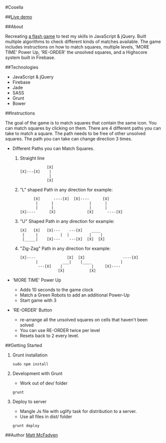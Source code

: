#Cosella

##[Live demo](http://mmcfadyen.ca/cosella)

##About

Recreating [a flash game](http://www.g12345.com/2042.html) to test my skills in JavaScript & jQuery. Built multiple algorithms to check different kinds of matches available. The game includes instructions on how to match squares, multiple levels, 'MORE TIME' Power Up, 'RE-ORDER' the unsolved squares, and a Highscore system built in Firebase.

##Technologies

* JavaScript & jQuery
* Firebase
* Jade
* SASS
* Grunt
* Bower

##Instructions

The goal of the game is to match squares that contain the same icon. You can match squares by clicking on them. There are 4 different paths you can take to match a square. The path needs to be free of other unsolved squares. The path you can take can change direction 3 times.

* Different Paths you can Match Squares.
	1. Straight line
		
		```
		            [X]
		[X]---[X]    |
		             |
		            [X]
		```

	2. "L" shaped Path in any direction for example:
		
		```
			  [X]      ----[X]  [X]----      [X]
			   |      |                |      |
			   |	  |                |      |
		[X]----      [X]              [X]      ----[X]
		```

	3. "U" Shaped Path in any direction for example:
		
		```
		[X]   [X]   [X]---    ---[X]    ____   
		 |     |          |  |         |    |
		 |_____|    [X]---    ---[X]  [X]  [X]
		```

	4. "Zig-Zag" Path in any direction for example:
		
		```
		[X]----              [X]  [X]                 ----[X]
			   |           ___|    |____             |
			    ---[X]    |             |     [X]----
	   		             [X]           [X]
	    ```

* 'MORE TIME' Power Up
	* Adds 10 seconds to the game clock
	* Match a Green Robots to add an additional Power-Up
	* Start game with 3

* 'RE-ORDER' Button
	* re-arrange all the unsolved squares on cells that haven't been solved
	* You can use RE-ORDER twice per level
	* Resets back to 2 every level.

##Getting Started

1. Grunt installation
	
	```
	sudo npm install
	```
2. Development with Grunt

	* Work out of dev/ folder 
	```
	grunt
	```
3. Deploy to server
	
	* Mangle Js file with uglify task for distribution to a server.
	* Use all files in dist/ folder
	```
	grunt deploy
	```

##Author
[Matt McFadyen](http://twitter.com/mattmcfad)
